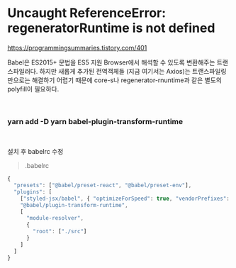 # Uncaught ReferenceError: regeneratorRuntime is not defined

https://programmingsummaries.tistory.com/401

Babel은 ES2015+ 문법을 ES5 지원 Browser에서 해석할 수 있도록 변환해주는 트랜스파일러다. 하지만 새롭게 추가된 전역객체들 (지금 여기서는 Axios)는 트랜스파일링 만으로는 해결하기 어렵기 때문에 core-s나 regenerator-rnuntime과 같은 별도의 polyfill이 필요하다.

<br/>

### yarn add -D yarn babel-plugin-transform-runtime

<br/>

설치 후 babelrc 수정

> .babelrc

```js
{
  "presets": ["@babel/preset-react", "@babel/preset-env"],
  "plugins": [
    ["styled-jsx/babel", { "optimizeForSpeed": true, "vendorPrefixes": true, "sourceMaps": false }],
    "@babel/plugin-transform-runtime",
    [
      "module-resolver",
      {
        "root": ["./src"]
      }
    ]
  ]
}
```